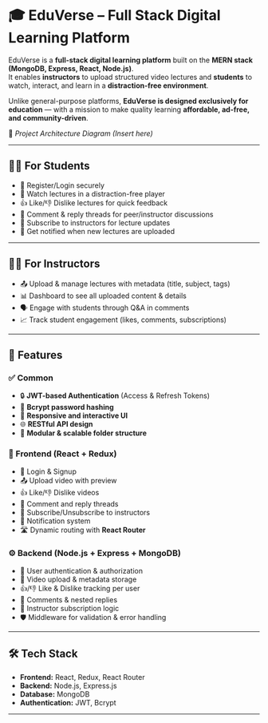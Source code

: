 # 🎓 EduVerse – Full Stack Digital Learning Platform  

EduVerse is a **full-stack digital learning platform** built on the **MERN stack (MongoDB, Express, React, Node.js)**.  
It enables **instructors** to upload structured video lectures and **students** to watch, interact, and learn in a **distraction-free environment**.  

Unlike general-purpose platforms, **EduVerse is designed exclusively for education** — with a mission to make quality learning **affordable, ad-free, and community-driven**.  

📌 *Project Architecture Diagram (Insert here)*  

---

## 👨‍🎓 For Students  
- 🔑 Register/Login securely  
- 🎥 Watch lectures in a distraction-free player  
- 👍 Like/👎 Dislike lectures for quick feedback  
- 💬 Comment & reply threads for peer/instructor discussions  
- 🔔 Subscribe to instructors for lecture updates  
- 📩 Get notified when new lectures are uploaded  

---

## 👩‍🏫 For Instructors  
- 📤 Upload & manage lectures with metadata (title, subject, tags)  
- 📊 Dashboard to see all uploaded content & details  
- 🗣 Engage with students through Q&A in comments  
- 📈 Track student engagement (likes, comments, subscriptions)  

---

## 🚀 Features  

### ✅ Common  
- 🔒 **JWT-based Authentication** (Access & Refresh Tokens)  
- 🔑 **Bcrypt password hashing**  
- 📱 **Responsive and interactive UI**  
- 🌐 **RESTful API design**  
- 📂 **Modular & scalable folder structure**  

### 🎨 Frontend (React + Redux)  
- 🔑 Login & Signup  
- 📤 Upload video with preview  
- 👍 Like/👎 Dislike videos  
- 💬 Comment and reply threads  
- 🔔 Subscribe/Unsubscribe to instructors  
- 📩 Notification system  
- 🛣 Dynamic routing with **React Router**  

### ⚙️ Backend (Node.js + Express + MongoDB)  
- 👥 User authentication & authorization  
- 🎥 Video upload & metadata storage  
- 👍/👎 Like & Dislike tracking per user  
- 💬 Comments & nested replies  
- 📡 Instructor subscription logic  
- 🛡 Middleware for validation & error handling  

---

## 🛠 Tech Stack  
- **Frontend:** React, Redux, React Router  
- **Backend:** Node.js, Express.js  
- **Database:** MongoDB  
- **Authentication:** JWT, Bcrypt  

---
